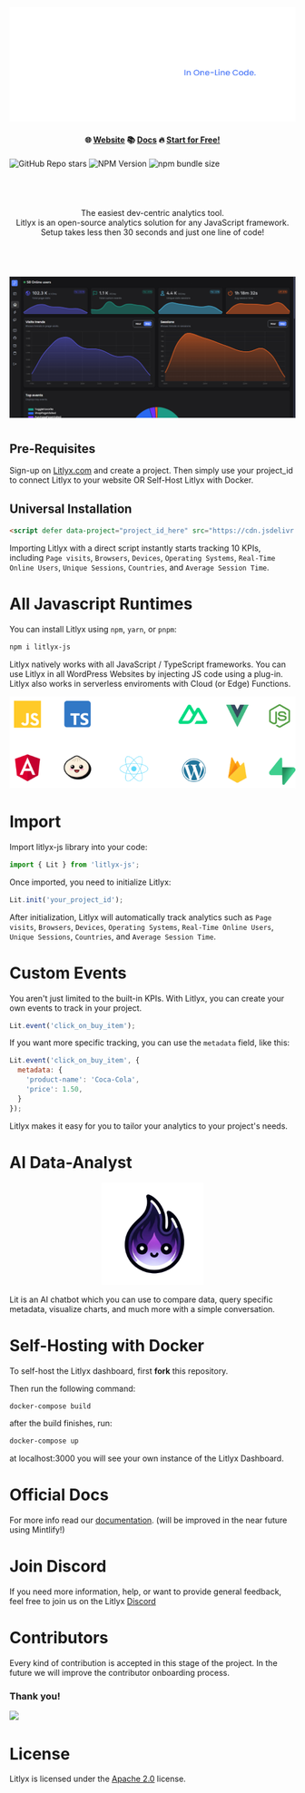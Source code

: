 
<p align="center">
  <img src="assets/claim-t.png"/>
</p>

<h4 align="center">
🌐 <a href="https://litlyx.com">Website</a> 📚 <a href="https://docs.litlyx.com">Docs</a> 🔥 <a href="https://dashboard.litlyx.com">Start for Free!</a>
</h4>

![GitHub Repo stars](https://img.shields.io/github/stars/Litlyx/litlyx)
![NPM Version](https://img.shields.io/npm/v/litlyx?logo=npm&color=orange)
![npm bundle size](https://img.shields.io/bundlephobia/min/litlyx)

<br />

#

<p align="center">
  The easiest dev-centric analytics tool.<br>Litlyx is an open-source analytics solution for any JavaScript framework. Setup takes less then 30 seconds and just one line of code!
</p>

#

<br />

<p align="center">
  <img src="assets/screen.png"/>
</p>

#

## Pre-Requisites

Sign-up on [Litlyx.com](https://dashboard.litlyx.com) and create a project. Then simply use your project_id to connect Litlyx to your website OR Self-Host Litlyx with Docker.

## Universal Installation

```html
<script defer data-project="project_id_here" src="https://cdn.jsdelivr.net/gh/litlyx/litlyx-js/browser/litlyx.js"></script>
```

Importing Litlyx with a direct script instantly starts tracking 10 KPIs, including `Page visits`, `Browsers`, `Devices`, `Operating Systems`, `Real-Time Online Users`, `Unique Sessions`, `Countries`, and `Average Session Time`.

# All Javascript Runtimes

You can install Litlyx using `npm`, `yarn`, or `pnpm`:

```sh
npm i litlyx-js
```

Litlyx natively works with all JavaScript / TypeScript frameworks. You can use Litlyx in all WordPress Websites by injecting JS code using a plug-in. Litlyx also works in serverless enviroments with Cloud (or Edge) Functions.

<p align="center">
  <img src="assets/techs.png" />
</p>

# Import

Import litlyx-js library into your code:

```js
import { Lit } from 'litlyx-js';
```

Once imported, you need to initialize Litlyx:

```js
Lit.init('your_project_id');
```

After initialization, Litlyx will automatically track analytics such as `Page visits`, `Browsers`, `Devices`, `Operating Systems`, `Real-Time Online Users`, `Unique Sessions`, `Countries`, and `Average Session Time`.

# Custom Events

You aren't just limited to the built-in KPIs. With Litlyx, you can create your own events to track in your project.

```js
Lit.event('click_on_buy_item');
```

If you want more specific tracking, you can use the `metadata` field, like this:

```js
Lit.event('click_on_buy_item', {
  metadata: {
    'product-name': 'Coca-Cola',
    'price': 1.50,
  }
});
```

Litlyx makes it easy for you to tailor your analytics to your project's needs.

# AI Data-Analyst

<p align="center">
  <img src="assets/agent.png" width="180px"/>
</p>

Lit is an AI chatbot which you can use to compare data, query specific metadata, visualize charts, and much more with a simple conversation.


# Self-Hosting with Docker

To self-host the Litlyx dashboard, first **fork** this repository.

Then run the following command:
```bash
docker-compose build
```

after the build finishes, run:
```bash
docker-compose up
```

at localhost:3000 you will see your own instance of the Litlyx Dashboard.

# Official Docs

For more info read our [documentation](https://docs.litlyx.com). (will be improved in the near future using Mintlify!)

# Join Discord

If you need more information, help, or want to provide general feedback, feel free to join us on the Litlyx [Discord](https://discord.gg/9cQykjsmWX)

# Contributors

Every kind of contribution is accepted in this stage of the project. In the future we will improve the contributor onboarding process. 

### Thank you!
<a href="https://github.com/litlyx/litlyx/graphs/contributors">
  <img src="https://contrib.rocks/image?repo=litlyx/litlyx" />
</a>

# License

Litlyx is licensed under the [Apache 2.0](/LICENSE) license.

